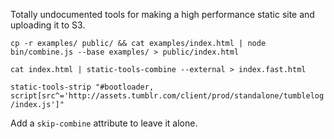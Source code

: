 Totally undocumented tools for making a high performance static site and uploading it to S3.

`cp -r examples/ public/ && cat examples/index.html | node bin/combine.js --base examples/ > public/index.html`

`cat index.html | static-tools-combine --external > index.fast.html`

`static-tools-strip "#bootloader, script[src^='http://assets.tumblr.com/client/prod/standalone/tumblelog/index.js']"`

Add a `skip-combine` attribute to leave it alone.
